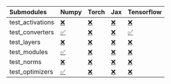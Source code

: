 | Submodules       | Numpy                                                                                                                           | Torch                                                                                                                           | Jax                                                                                                                             | Tensorflow                                                                                                                      |
|:-----------------|:--------------------------------------------------------------------------------------------------------------------------------|:--------------------------------------------------------------------------------------------------------------------------------|:--------------------------------------------------------------------------------------------------------------------------------|:--------------------------------------------------------------------------------------------------------------------------------|
| test_activations | <a href="https://github.com/unifyai/ivy/runs/7978094227?check_suite_focus=true" rel="noopener noreferrer" target="_blank">❌</a> | <a href="https://github.com/unifyai/ivy/runs/7978095100?check_suite_focus=true" rel="noopener noreferrer" target="_blank">❌</a> | <a href="https://github.com/unifyai/ivy/runs/7978095946?check_suite_focus=true" rel="noopener noreferrer" target="_blank">❌</a> | <a href="https://github.com/unifyai/ivy/runs/7978096852?check_suite_focus=true" rel="noopener noreferrer" target="_blank">❌</a> |
| test_converters  | <a href="https://github.com/unifyai/ivy/runs/7978094369?check_suite_focus=true" rel="noopener noreferrer" target="_blank">✅</a> | <a href="https://github.com/unifyai/ivy/runs/7978095233?check_suite_focus=true" rel="noopener noreferrer" target="_blank">❌</a> | <a href="https://github.com/unifyai/ivy/runs/7978096072?check_suite_focus=true" rel="noopener noreferrer" target="_blank">❌</a> | <a href="https://github.com/unifyai/ivy/runs/7978096995?check_suite_focus=true" rel="noopener noreferrer" target="_blank">✅</a> |
| test_layers      | <a href="https://github.com/unifyai/ivy/runs/7978094556?check_suite_focus=true" rel="noopener noreferrer" target="_blank">❌</a> | <a href="https://github.com/unifyai/ivy/runs/7978095349?check_suite_focus=true" rel="noopener noreferrer" target="_blank">❌</a> | <a href="https://github.com/unifyai/ivy/runs/7978096222?check_suite_focus=true" rel="noopener noreferrer" target="_blank">❌</a> | <a href="https://github.com/unifyai/ivy/runs/7978097119?check_suite_focus=true" rel="noopener noreferrer" target="_blank">❌</a> |
| test_modules     | <a href="https://github.com/unifyai/ivy/runs/7978094711?check_suite_focus=true" rel="noopener noreferrer" target="_blank">✅</a> | <a href="https://github.com/unifyai/ivy/runs/7978095511?check_suite_focus=true" rel="noopener noreferrer" target="_blank">❌</a> | <a href="https://github.com/unifyai/ivy/runs/7978096368?check_suite_focus=true" rel="noopener noreferrer" target="_blank">❌</a> | <a href="https://github.com/unifyai/ivy/runs/7978097242?check_suite_focus=true" rel="noopener noreferrer" target="_blank">❌</a> |
| test_norms       | <a href="https://github.com/unifyai/ivy/runs/7978094850?check_suite_focus=true" rel="noopener noreferrer" target="_blank">❌</a> | <a href="https://github.com/unifyai/ivy/runs/7978095641?check_suite_focus=true" rel="noopener noreferrer" target="_blank">❌</a> | <a href="https://github.com/unifyai/ivy/runs/7978096534?check_suite_focus=true" rel="noopener noreferrer" target="_blank">❌</a> | <a href="https://github.com/unifyai/ivy/runs/7978097391?check_suite_focus=true" rel="noopener noreferrer" target="_blank">❌</a> |
| test_optimizers  | <a href="https://github.com/unifyai/ivy/runs/7978094986?check_suite_focus=true" rel="noopener noreferrer" target="_blank">✅</a> | <a href="https://github.com/unifyai/ivy/runs/7978095812?check_suite_focus=true" rel="noopener noreferrer" target="_blank">❌</a> | <a href="https://github.com/unifyai/ivy/runs/7978096687?check_suite_focus=true" rel="noopener noreferrer" target="_blank">❌</a> | <a href="https://github.com/unifyai/ivy/runs/7978097522?check_suite_focus=true" rel="noopener noreferrer" target="_blank">❌</a> |